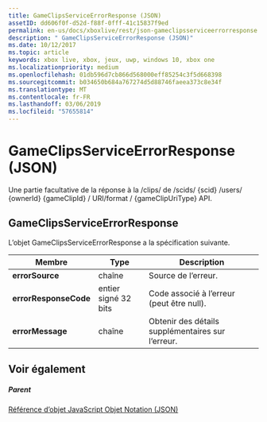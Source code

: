 ```yaml
---
title: GameClipsServiceErrorResponse (JSON)
assetID: dd606f0f-d52d-f88f-0fff-41c15837f9ed
permalink: en-us/docs/xboxlive/rest/json-gameclipsserviceerrorresponse.html
description: " GameClipsServiceErrorResponse (JSON)"
ms.date: 10/12/2017
ms.topic: article
keywords: xbox live, xbox, jeux, uwp, windows 10, xbox one
ms.localizationpriority: medium
ms.openlocfilehash: 01db596d7cb866d568000eff85254c3f5d668398
ms.sourcegitcommit: b034650b684a767274d5d88746faeea373c8e34f
ms.translationtype: MT
ms.contentlocale: fr-FR
ms.lasthandoff: 03/06/2019
ms.locfileid: "57655814"
---
```

# <a name="gameclipsserviceerrorresponse-json"></a>GameClipsServiceErrorResponse (JSON)
Une partie facultative de la réponse à la /clips/ de /scids/ {scid} /users/ {ownerId} {gameClipId} / URI/format / {gameClipUriType} API. 
<a id="ID4EN"></a>

 
## <a name="gameclipsserviceerrorresponse"></a>GameClipsServiceErrorResponse
 
L’objet GameClipsServiceErrorResponse a la spécification suivante.
 
| Membre| Type| Description| 
| --- | --- | --- | 
| <b>errorSource</b>| chaîne| Source de l’erreur.| 
| <b>errorResponseCode</b>| entier signé 32 bits| Code associé à l’erreur (peut être null).| 
| <b>errorMessage</b>| chaîne| Obtenir des détails supplémentaires sur l’erreur.| 
  
<a id="ID4ECC"></a>

 
## <a name="see-also"></a>Voir également
 
<a id="ID4EEC"></a>

 
##### <a name="parent"></a>Parent 

[Référence d’objet JavaScript Objet Notation (JSON)](atoc-xboxlivews-reference-json.md)

   